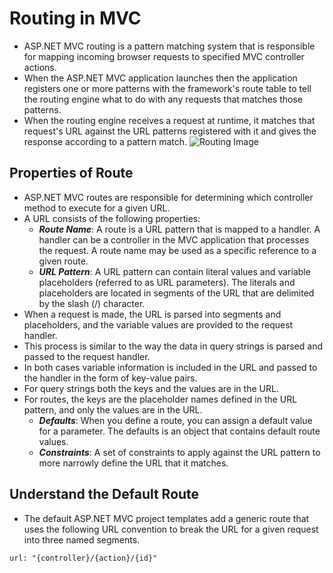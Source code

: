 # Routing in MVC
+ ASP.NET MVC routing is a pattern matching system that is responsible for mapping incoming browser requests to specified MVC controller actions. 
+ When the ASP.NET MVC application launches then the application registers one or more patterns with the framework's route table to tell the routing engine what to do with any requests that matches those patterns. 
+ When the routing engine receives a request at runtime, it matches that request's URL against the URL patterns registered with it and gives the response according to a pattern match.<space><space>
![Routing Image](http://csharpcorner.mindcrackerinc.netdna-cdn.com/UploadFile/3d39b4/routing-in-mvc/Images/MVC.jpg)

## Properties of Route

+ ASP.NET MVC routes are responsible for determining which controller method to execute for a given URL. 
+ A URL consists of the following properties:
    - ***Route Name***: A route is a URL pattern that is mapped to a handler. A handler can be a controller in the MVC application that processes the request. A route name may be used as a specific reference to a given route.
    - ***URL Pattern***: A URL pattern can contain literal values and variable placeholders (referred to as URL parameters). The literals and placeholders are located in segments of the URL that are delimited by the slash (/) character.
+ When a request is made, the URL is parsed into segments and placeholders, and the variable values are provided to the request handler. 
+ This process is similar to the way the data in query strings is parsed and passed to the request handler. 
+ In both cases variable information is included in the URL and passed to the handler in the form of key-value pairs. 
+ For query strings both the keys and the values are in the URL. 
+ For routes, the keys are the placeholder names defined in the URL pattern, and only the values are in the URL.
    - ***Defaults***: When you define a route, you can assign a default value for a parameter. The defaults is an object that contains default route values.
    - ***Constraints***: A set of constraints to apply against the URL pattern to more narrowly define the URL that it matches.
## Understand the Default Route
+ The default ASP.NET MVC project templates add a generic route that uses the following URL convention to break the URL for a given request into three named segments.
```
url: "{controller}/{action}/{id}"
```